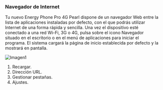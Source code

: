 ### Navegador de Internet

Tu nuevo Energy Phone Pro 4G Pearl dispone de un navegador Web entre la lista de aplicaciones instaladas por defecto, con el que podrás utilizar Internet de una forma rápida y sencilla.
Una vez el dispositivo esté conectado a una red Wi-Fi, 3G o 4G, pulsa sobre el icono Navegador situado en el escritorio o en el menú de aplicaciones para iniciar el programa. El sistema cargará la página de inicio establecida por defecto y la mostrará en pantalla.

![Imagen1](http://static.energysistem.com/images/manuals/42500/5710f37462f4f.jpg)

1. Recargar.
2. Dirección URL.
3. Gestionar pestañas.
4. Ajustes.

